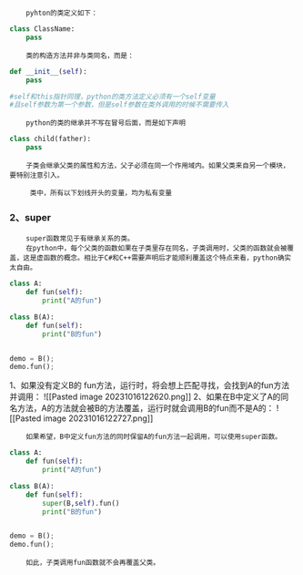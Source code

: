 		pyhton的类定义如下：

```python
class ClassName:
	pass
```

		类的构造方法并非与类同名，而是：

```python
def __init__(self):
	pass

#self和this指针同理，python的类方法定义必须有一个self变量
#且self参数为第一个参数，但是self参数在类外调用的时候不需要传入
```



		python的类的继承并不写在冒号后面，而是如下声明

```python
class child(father):
	pass
```

		子类会继承父类的属性和方法，父子必须在同一个作用域内。如果父类来自另一个模块，要特别注意引入。

		 类中，所有以下划线开头的变量，均为私有变量

### 2、super
		super函数常见于有继承关系的类。
		在python中，每个父类的函数如果在子类里存在同名，子类调用时，父类的函数就会被覆盖，这是虚函数的概念。相比于C#和C++需要声明后才能顺利覆盖这个特点来看，python确实太自由。
```python
class A:
	def fun(self):
		print("A的fun")

class B(A):
	def fun(self):
		print("B的fun")


demo = B();
demo.fun();

```

1、如果没有定义B的 fun方法，运行时，将会想上匹配寻找，会找到A的fun方法并调用：
![[Pasted image 20231016122620.png]]
2、如果在B中定义了A的同名方法，A的方法就会被B的方法覆盖，运行时就会调用B的fun而不是A的：
![[Pasted image 20231016122727.png]]

		如果希望，B中定义fun方法的同时保留A的fun方法一起调用，可以使用super函数。

```python
class A:
	def fun(self):
		print("A的fun")

class B(A):
	def fun(self):
		super(B,self).fun()
		print("B的fun")


demo = B();
demo.fun();
```

		如此，子类调用fun函数就不会再覆盖父类。